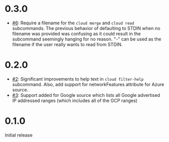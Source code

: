 # 0.3.0

* [#6](https://github.com/DaGenix/netrange/pull/6): Require a filename for the `cloud merge` and `cloud read` subcommands.
  The previous behavior of defaulting to STDIN when no filename was provided was confusing as it
  could result in the subcommand seemingly hanging for no reason. "-" can be used as the filename if the
  user really wants to read from STDIN.

# 0.2.0

* [#2](https://github.com/DaGenix/netrange/pull/2): Significant improvements to help text in `cloud filter-help` subcommand.
  Also, add support for networkFeatures attribute for Azure source.
* [#3](https://github.com/DaGenix/netrange/pull/3): Support added for Google source which lists all Google advertised
  IP addressed ranges (which includes all of the GCP ranges)

# 0.1.0

Initial release
